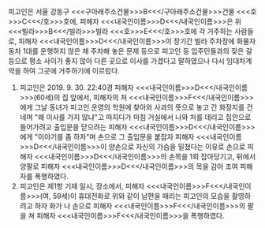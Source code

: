 피고인은 서울 강동구 <<<구아래주소건물>>>B<<</구아래주소건물>>>건물 <<<호>>>C<<</호>>>호에, 피해자 <<<내국인이름>>>D<<</내국인이름>>>은 위 <<<빌라>>>B<<</빌라>>>빌라 <<<호>>>E<<</호>>>호에 각 거주하는 사람들로, 피해자 <<<내국인이름>>>D<<</내국인이름>>>이 장기간 빌라 주차장에 화물자동차 1대를 운행하지 않은 채 주차해 놓은 문제 등으로 피고인 등 입주민들과의 잦은 갈등으로 평소 사이가 좋지 않아 다른 곳으로 이사를 가겠다고 말하였으나 다시 임대차계약을 하여 그곳에 거주하기에 이르렀다.
1. 피고인은 2019. 9. 30. 22:40경 피해자 <<<내국인이름>>>D<<</내국인이름>>>(60세)의 집 앞에서, 피해자의 처 <<<내국인이름>>>F<<</내국인이름>>>에게 그날 동녀가 피고인 운영의 학원에 찾아와 사과의 뜻으로 놓고 간 화장지를 건네며 "왜 이사를 가지 않냐"고 따지다가 마침 거실에서 나와 처를 데리고 집안으로 들어가려고 출입문을 닫으려는 피해자 <<<내국인이름>>>D<<</내국인이름>>>에게 "이야기를 좀 하자"며 손으로 그 출입문을 붙잡자 피해자 <<<내국인이름>>>D<<</내국인이름>>>이 양손으로 자신의 가슴을 밀쳤다는 이유로 손으로 피해자 <<<내국인이름>>>D<<</내국인이름>>>의 손목을 1회 잡아당기고, 뒤에서 양팔로 피해자 <<<내국인이름>>>D<<</내국인이름>>>의 목을 감아 조여 피해자를 폭행하였다.
2. 피고인은 제1항 기재 일시, 장소에서, 피해자 <<<내국인이름>>>F<<</내국인이름>>>(여, 59세)이 휴대전화로 위와 같이 남편을 때리는 피고인의 모습을 촬영하려고 하자 화가 나 손으로 피해자 <<<내국인이름>>>F<<</내국인이름>>>의 팔을 쳐 피해자 <<<내국인이름>>>F<<</내국인이름>>>을 폭행하였다.